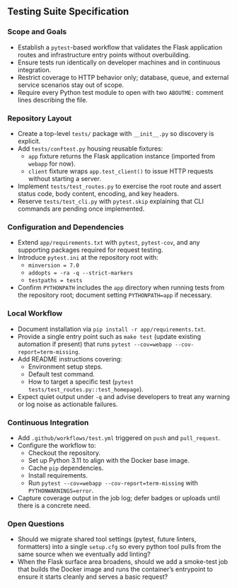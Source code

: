 ## Testing Suite Specification

### Scope and Goals
- Establish a `pytest`-based workflow that validates the Flask application routes and infrastructure entry points without overbuilding.
- Ensure tests run identically on developer machines and in continuous integration.
- Restrict coverage to HTTP behavior only; database, queue, and external service scenarios stay out of scope.
- Require every Python test module to open with two `ABOUTME:` comment lines describing the file.

### Repository Layout
- Create a top-level `tests/` package with `__init__.py` so discovery is explicit.
- Add `tests/conftest.py` housing reusable fixtures:
  - `app` fixture returns the Flask application instance (imported from `webapp` for now).
  - `client` fixture wraps `app.test_client()` to issue HTTP requests without starting a server.
- Implement `tests/test_routes.py` to exercise the root route and assert status code, body content, encoding, and key headers.
- Reserve `tests/test_cli.py` with `pytest.skip` explaining that CLI commands are pending once implemented.

### Configuration and Dependencies
- Extend `app/requirements.txt` with `pytest`, `pytest-cov`, and any supporting packages required for request testing.
- Introduce `pytest.ini` at the repository root with:
  - `minversion = 7.0`
  - `addopts = -ra -q --strict-markers`
  - `testpaths = tests`
- Confirm `PYTHONPATH` includes the `app` directory when running tests from the repository root; document setting `PYTHONPATH=app` if necessary.

### Local Workflow
- Document installation via `pip install -r app/requirements.txt`.
- Provide a single entry point such as `make test` (update existing automation if present) that runs `pytest --cov=webapp --cov-report=term-missing`.
- Add README instructions covering:
  - Environment setup steps.
  - Default test command.
  - How to target a specific test (`pytest tests/test_routes.py::test_homepage`).
- Expect quiet output under `-q` and advise developers to treat any warning or log noise as actionable failures.

### Continuous Integration
- Add `.github/workflows/test.yml` triggered on `push` and `pull_request`.
- Configure the workflow to:
  - Checkout the repository.
  - Set up Python 3.11 to align with the Docker base image.
  - Cache `pip` dependencies.
  - Install requirements.
  - Run `pytest --cov=webapp --cov-report=term-missing` with `PYTHONWARNINGS=error`.
- Capture coverage output in the job log; defer badges or uploads until there is a concrete need.

### Open Questions
- Should we migrate shared tool settings (pytest, future linters, formatters) into a single `setup.cfg` so every python tool pulls from the same source when we eventually add linting?
- When the Flask surface area broadens, should we add a smoke-test job that builds the Docker image and runs the container’s entrypoint to ensure it starts cleanly and serves a basic request?
